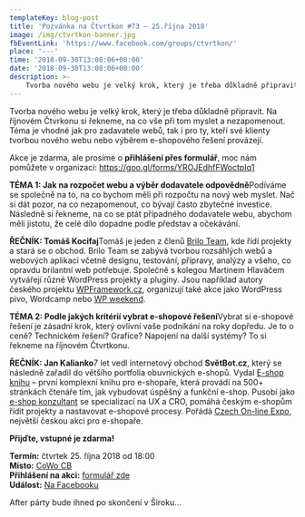 ```yaml
---
templateKey: blog-post
title: 'Pozvánka na Čtvrtkon #73 – 25.října 2018'
image: /img/ctvrtkon-banner.jpg
fbEventLink: 'https://www.facebook.com/groups/ctvrtkon/'
place: '---'
time: '2018-09-30T13:08:06+00:00'
date: '2018-09-30T13:08:06+00:00'
description: >-
    Tvorba nového webu je velký krok, který je třeba důkladně připravit. Na říjnovém Čtvrkonu si řekneme, na co vše při tom myslet a nezapomenout. Téma je vhodné jak pro zadavatele webů, tak i pro ty, kteří své klienty tvorbou nového webu nebo výběrem e-shopového řešení provázejí...
---
```

[](http://ctvrtkon.cz/wp-content/uploads/ctvrtkon-banner.jpg)

Tvorba nového webu je velký krok, který je třeba důkladně připravit. Na říjnovém Čtvrkonu si řekneme, na co vše při tom myslet a nezapomenout. Téma je vhodné jak pro zadavatele webů, tak i pro ty, kteří své klienty tvorbou nového webu nebo výběrem e-shopového řešení provázejí.

Akce je zdarma, ale prosíme o **přihlášení přes formulář**, moc nám pomůžete v organizaci: <https://goo.gl/forms/YROJEdhfFWoctpIq1>

**TÉMA 1: Jak na rozpočet webu a výběr dodavatele odpovědně**Podíváme se společně na to, na co bychom měli při rozpočtu na nový web myslet. Nač si dát pozor, na co nezapomenout, co bývají často zbytečné investice. Následně si řekneme, na co se ptát případného dodavatele webu, abychom měli jistotu, že celé dílo dopadne podle představ a očekávání.

**ŘEČNÍK: Tomáš Kocifaj**Tomáš je jeden z členů [Brilo Team](https://www.brilo.cz/), kde řídí projekty a stará se o obchod. Brilo Team se zabývá tvorbou rozsáhlých webů a webových aplikací včetně designu, testování, přípravy, analýzy a všeho, co opravdu brilantní web potřebuje. Společně s kolegou Martinem Hlaváčem vytvářejí různé WordPress projekty a pluginy. Jsou například autory českého projektu [WPFramework.cz](http://www.wpframework.cz/), organizují také akce jako WordPress pivo, Wordcamp nebo [WP weekend](https://www.wpweekend.cz/).

**TÉMA 2: Podle jakých kritérií vybrat e-shopové řešení**Vybrat si e-shopové řešení je zásadní krok, který ovlivní vaše podnikání na roky dopředu. Je to o ceně? Technickém řešení? Grafice? Napojení na další systémy? To si řekneme na říjnovém Čtvrtkonu.

**ŘEČNÍK: Jan Kalianko**7 let vedl internetový obchod **SvětBot.cz**, který se následně zařadil do většího portfolia obuvnických e-shopů. Vydal [E-shop knihu](http://www.eshopkniha.cz/) – první komplexní knihu pro e-shopaře, která provádí na 500+ stránkách čtenáře tím, jak vybudovat úspěšný a funkční e-shop. Pusobí jako [e-shop konzultant](https://www.eshopkonzultant.cz/) se specializací na UX a CRO, pomáhá českým e-shopům řídit projekty a nastavovat e-shopové procesy. Pořádá [Czech On-line Expo](https://www.czechonlineexpo.cz/), největší českou akci pro e-shopaře.

**Přijďte, vstupné je zdarma!**

**Termín:** čtvrtek 25. října 2018 od 18:00  
**Místo:** [CoWo CB](https://www.cowocb.cz)  
**Přihlášení na akci:** [formulář zde](https://goo.gl/forms/YROJEdhfFWoctpIq1)  
**Událost:** [Na Facebooku](https://www.facebook.com/events/106636046923675/)

After párty bude ihned po skončení v Široku…